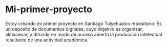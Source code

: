 # Mi-primer-proyecto
Estoy creando mi primer proyecto en Santiago Tulyehualco
repositorio: Es un depósito de documentos digitales, cuyo objetivo es organizar, almacenar, y difundir en modo de acceso abierto la producción intelectual resultante de una actividad académica.
